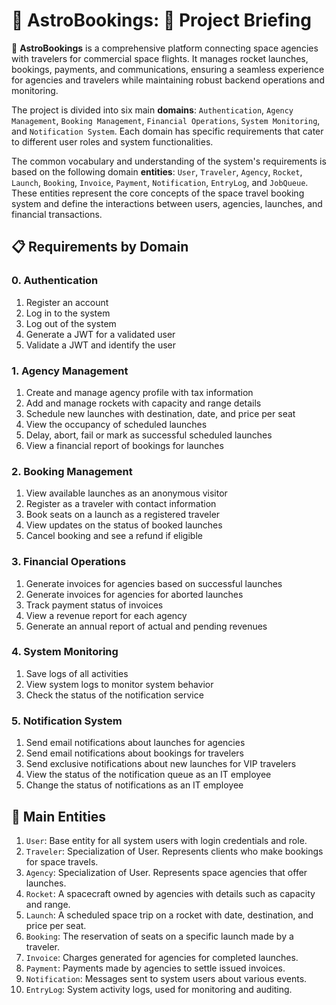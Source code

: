 # 🚀 AstroBookings: 📡 Project Briefing

🚀 **AstroBookings** is a comprehensive platform connecting space agencies with travelers for commercial space flights. It manages rocket launches, bookings, payments, and communications, ensuring a seamless experience for agencies and travelers while maintaining robust backend operations and monitoring.

The project is divided into six main **domains**: `Authentication`, `Agency Management`, `Booking Management`, `Financial Operations`, `System Monitoring`, and `Notification System`. Each domain has specific requirements that cater to different user roles and system functionalities.

The common vocabulary and understanding of the system's requirements is based on the following domain **entities**: `User`, `Traveler`, `Agency`, `Rocket`, `Launch`, `Booking`, `Invoice`, `Payment`, `Notification`, `EntryLog`, and `JobQueue`. These entities represent the core concepts of the space travel booking system and define the interactions between users, agencies, launches, and financial transactions.

## 📋 Requirements by Domain

### 0. Authentication

1. Register an account
2. Log in to the system
3. Log out of the system
4. Generate a JWT for a validated user
5. Validate a JWT and identify the user

### 1. Agency Management

1. Create and manage agency profile with tax information
2. Add and manage rockets with capacity and range details
3. Schedule new launches with destination, date, and price per seat
4. View the occupancy of scheduled launches
5. Delay, abort, fail or mark as successful scheduled launches
6. View a financial report of bookings for launches

### 2. Booking Management

1. View available launches as an anonymous visitor
2. Register as a traveler with contact information
3. Book seats on a launch as a registered traveler
4. View updates on the status of booked launches
5. Cancel booking and see a refund if eligible

### 3. Financial Operations

1. Generate invoices for agencies based on successful launches
2. Generate invoices for agencies for aborted launches
3. Track payment status of invoices
4. View a revenue report for each agency
5. Generate an annual report of actual and pending revenues

### 4. System Monitoring

1. Save logs of all activities
2. View system logs to monitor system behavior
3. Check the status of the notification service

### 5. Notification System

1. Send email notifications about launches for agencies
2. Send email notifications about bookings for travelers
3. Send exclusive notifications about new launches for VIP travelers
4. View the status of the notification queue as an IT employee
5. Change the status of notifications as an IT employee

## 📇 Main Entities

1. `User`: Base entity for all system users with login credentials and role.
2. `Traveler`: Specialization of User. Represents clients who make bookings for space travels.
3. `Agency`: Specialization of User. Represents space agencies that offer launches.
4. `Rocket`: A spacecraft owned by agencies with details such as capacity and range.
5. `Launch`: A scheduled space trip on a rocket with date, destination, and price per seat.
6. `Booking`: The reservation of seats on a specific launch made by a traveler.
7. `Invoice`: Charges generated for agencies for completed launches.
8. `Payment`: Payments made by agencies to settle issued invoices.
9. `Notification`: Messages sent to system users about various events.
10. `EntryLog`: System activity logs, used for monitoring and auditing.
